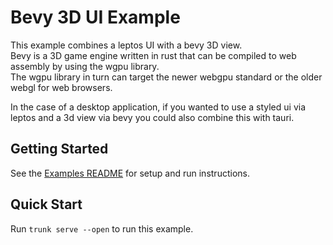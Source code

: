 # Bevy 3D UI Example

This example combines a leptos UI with a bevy 3D view.  
Bevy is a 3D game engine written in rust that can be compiled to web assembly by using the wgpu library.  
The wgpu library in turn can target the newer webgpu standard or the older webgl for web browsers.

In the case of a desktop application, if you wanted to use a styled ui via leptos and a 3d view via bevy
you could also combine this with tauri.  

## Getting Started

See the [Examples README](../README.md) for setup and run instructions.

## Quick Start

Run `trunk serve --open` to run this example.
